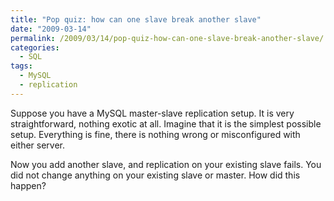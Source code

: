 ```yaml
---
title: "Pop quiz: how can one slave break another slave"
date: "2009-03-14"
permalink: /2009/03/14/pop-quiz-how-can-one-slave-break-another-slave/
categories:
  - SQL
tags:
  - MySQL
  - replication
---
```

Suppose you have a MySQL master-slave replication setup. It is very straightforward, nothing exotic at all. Imagine that it is the simplest possible setup. Everything is fine, there is nothing wrong or misconfigured with either server.

Now you add another slave, and replication on your existing slave fails. You did not change anything on your existing slave or master. How did this happen?
